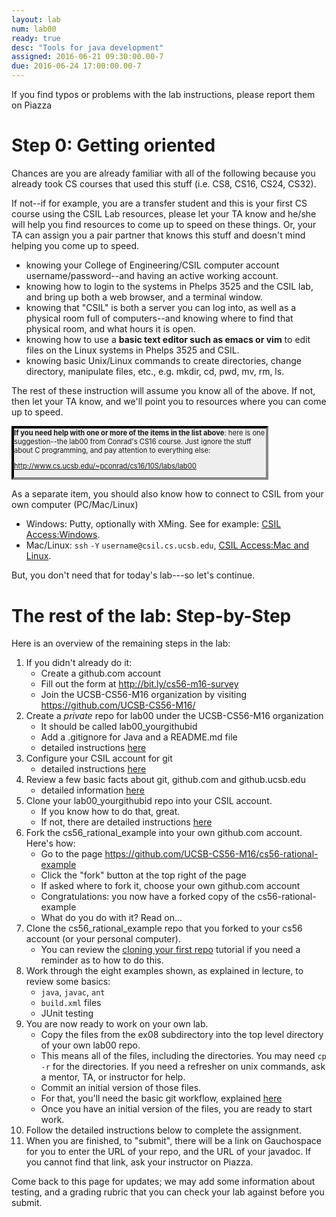 ```yaml
---
layout: lab
num: lab00
ready: true
desc: "Tools for java development"
assigned: 2016-06-21 09:30:00.00-7
due: 2016-06-24 17:00:00.00-7
---
```



If you find typos or problems with the lab instructions, please report them on Piazza

Step 0: Getting oriented
========================

Chances are you are already familiar with all of the following because you already took CS courses that used this stuff (i.e. CS8, CS16, CS24, CS32).

If not--if for example, you are a transfer student and this is your first CS course using the CSIL Lab resources, please let your TA know and he/she will help you find resources to come up to speed on these things. Or, your TA can assign you a pair partner that knows this stuff and doesn't mind helping you come up to speed.

-   knowing your College of Engineering/CSIL computer account username/password--and having an active working account.
-   knowing how to login to the systems in Phelps 3525 and the CSIL lab, and bring up both a web browser, and a terminal window.
-   knowing that "CSIL" is both a server you can log into, as well as a physical room full of computers--and knowing where to find that physical room, and what hours it is open.
-   knowing how to use a **basic text editor such as emacs or vim** to edit files on the Linux systems in Phelps 3525 and CSIL.
-   knowing basic Unix/Linux commands to create directories, change directory, manipulate files, etc., e.g. mkdir, cd, pwd, mv, rm, ls.

The rest of these instruction will assume you know all of the above. If not, then let your TA know, and we'll point you to resources where you can come up to speed.

<div style="background-color:#eee; border: 4px inset #333; font-size:80%; width:80%;">
<b>If you need help with one or more of the items in the list above</b>: here is one suggestion--the lab00 from Conrad's CS16 course. Just ignore the stuff about C programming, and pay attention to everything else:

<http://www.cs.ucsb.edu/~pconrad/cs16/10S/labs/lab00>

</div>

As a separate item, you should also know how to connect to CSIL from your own computer (PC/Mac/Linux)

-   Windows: Putty, optionally with XMing. See for example: [CSIL Access:Windows](https://foo.cs.ucsb.edu/56wiki/index.php/CSIL_Access:Windows).
-   Mac/Linux: `ssh` `-Y` `username@csil.cs.ucsb.edu`, [CSIL Access:Mac and Linux](https://foo.cs.ucsb.edu/56wiki/index.php/CSIL_Access:Mac_and_Linux).

But, you don't need that for today's lab---so let's continue.

The rest of the lab: Step-by-Step
=================================


Here is an overview of the remaining steps in the lab:

1. If you didn't already do it:
    - Create a github.com account
    - Fill out the form at <http://bit.ly/cs56-m16-survey>
    - Join the UCSB-CS56-M16 organization by visiting <https://github.com/UCSB-CS56-M16/>
2. Create a *private* repo for lab00 under the UCSB-CS56-M16 organization
    - It should be called lab00_yourgithubid
    - Add a .gitignore for Java and a README.md file
    - detailed instructions [here](https://ucsb-cs56-pconrad.github.io/topics/github_com_create_private_repo_under_org/)
3.  Configure your CSIL account for git
    - detailed instructions [here](https://ucsb-cs56-pconrad.github.io/topics/csil_git_configuration/)
4.  Review a few basic facts about git, github.com and github.ucsb.edu
    - detailed information [here](https://ucsb-cs56-pconrad.github.io/topics/git_overview/)
5.  Clone your lab00_yourgithubid repo into your CSIL account.
    - If you know how to do that, great.
    - If not, there are detailed instructions [here](https://ucsb-cs56-pconrad.github.io/topics/git_cloning_your_first_repo/)
6.  Fork the cs56_rational_example into your own github.com account.  Here's how:
    - Go to the page <https://github.com/UCSB-CS56-M16/cs56-rational-example>
    - Click the "fork" button at the top right of the page
    - If asked where to fork it, choose your own github.com account
    - Congratulations: you now have a forked copy of the cs56-rational-example
    - What do you do with it? Read on...
7.  Clone the cs56_rational_example repo that you forked to your cs56 account (or your
    personal computer).
    - You can review the [cloning your first repo](https://ucsb-cs56-pconrad.github.io/topics/git_cloning_your_first_repo/) tutorial if you need a reminder as to how to do this.
8.  Work through the eight examples shown, as explained in lecture, to review some basics:
    - `java`, `javac`, `ant`
    - `build.xml` files
    - JUnit testing
9.  You are now ready to work on your own lab.
    - Copy the files from the ex08 subdirectory into the top level directory of
      your own lab00 repo.
    - This means all of the files, including the directories.  You may need `cp -r` for the directories.  If you need a refresher on unix commands, ask a mentor, TA, or instructor for help.
    - Commit an initial version of those files.
    - For that, you'll need the basic git workflow, explained [here](git_basic_workflow)
    - Once you have an initial version of the files, you are ready to start work.
10. Follow the detailed instructions below to complete the assignment.
11. When you are finished, to "submit", there will be a link on Gauchospace for you to enter
    the URL of your repo, and the URL of your javadoc.    If you cannot find that link,
    ask your instructor on Piazza.
    
Come back to this page for updates; we may add some information about testing,
and a grading rubric that you can check your lab against before you submit.
